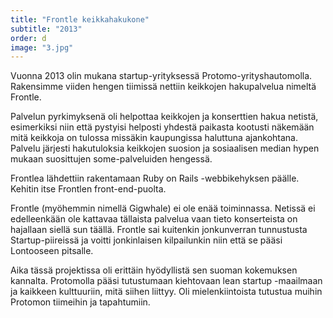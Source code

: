 ```yaml
---
title: "Frontle keikkahakukone"
subtitle: "2013"
order: d
image: "3.jpg"
---
```


Vuonna 2013 olin mukana startup-yrityksessä Protomo-yrityshautomolla. Rakensimme viiden hengen tiimissä nettiin keikkojen hakupalvelua nimeltä Frontle.

Palvelun pyrkimyksenä oli helpottaa keikkojen ja konserttien hakua netistä, esimerkiksi niin että pystyisi helposti yhdestä paikasta kootusti näkemään mitä keikkoja on tulossa missäkin kaupungissa haluttuna ajankohtana. Palvelu järjesti hakutuloksia keikkojen suosion ja sosiaalisen median hypen mukaan suosittujen some-palveluiden hengessä. 

Frontlea lähdettiin rakentamaan Ruby on Rails -webbikehyksen päälle. Kehitin itse Frontlen front-end-puolta.

Frontle (myöhemmin nimellä Gigwhale) ei ole enää toiminnassa. Netissä ei edelleenkään ole kattavaa tällaista palvelua vaan tieto konserteista on hajallaan siellä sun täällä. Frontle sai kuitenkin jonkunverran tunnustusta Startup-piireissä ja voitti jonkinlaisen kilpailunkin niin että se pääsi Lontooseen pitsalle.

Aika tässä projektissa oli erittäin hyödyllistä sen suoman kokemuksen kannalta. Protomolla pääsi tutustumaan kiehtovaan lean startup -maailmaan ja kaikkeen kulttuuriin, mitä siihen liittyy. Oli mielenkiintoista tutustua muihin Protomon tiimeihin ja tapahtumiin.

